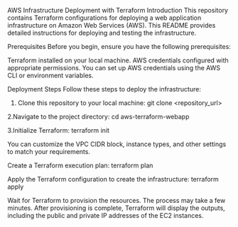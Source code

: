 AWS Infrastructure Deployment with Terraform
Introduction
This repository contains Terraform configurations for deploying a web application infrastructure on Amazon Web Services (AWS). This README provides detailed instructions for deploying and testing the infrastructure.

Prerequisites
Before you begin, ensure you have the following prerequisites:

Terraform installed on your local machine.
AWS credentials configured with appropriate permissions. You can set up AWS credentials using the AWS CLI or environment variables.

Deployment Steps
Follow these steps to deploy the infrastructure:

1. Clone this repository to your local machine:
git clone <repository_url>

2.Navigate to the project directory:
cd aws-terraform-webapp

3.Initialize Terraform:
terraform init

You can customize the VPC CIDR block, instance types, and other settings to match your requirements.

Create a Terraform execution plan:
terraform plan

Apply the Terraform configuration to create the infrastructure:
terraform apply

Wait for Terraform to provision the resources. The process may take a few minutes.
After provisioning is complete, Terraform will display the outputs, including the public and private IP addresses of the EC2 instances.